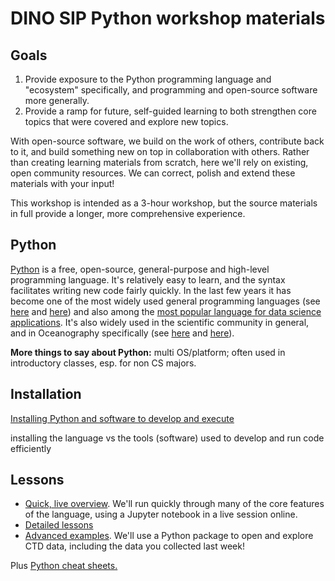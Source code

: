 # DINO SIP Python workshop materials

## Goals

1. Provide exposure to the Python programming language and "ecosystem" specifically, and programming and open-source software more generally.
2. Provide a ramp for future, self-guided learning to both strengthen core topics that were covered and explore new topics.

With open-source software, we build on the work of others, contribute back to it, and build something new on top in collaboration with others. Rather than creating learning materials from scratch, here we'll rely on existing, open community resources. We can correct, polish and extend these materials with your input!

This workshop is intended as a 3-hour workshop, but the source materials in full provide a longer, more comprehensive experience.

## Python

[Python](https://www.python.org/) is a free, open-source, general-purpose and high-level programming language. It's relatively easy to learn, and the syntax facilitates writing new code fairly quickly. In the last few years it has become one of the most widely used general programming languages (see [here](https://pypl.github.io/PYPL.html) and [here](https://www.tiobe.com/tiobe-index/)) and also among the [most popular language for data science applications](https://r4stats.com/articles/popularity/). It's also widely used in the scientific community in general, and in Oceanography specifically (see [here](https://foundations.projectpythia.org/foundations/why-python.html) and [here](https://jose.theoj.org/papers/10.21105/jose.00037)).

**More things to say about Python:** multi OS/platform; often used in introductory classes, esp. for non CS majors.

## Installation

[Installing Python and software to develop and execute](./install-run.md)

installing the language vs the tools (software) used to develop and run code efficiently

## Lessons

- [Quick, live overview](./overview.md). We'll run quickly through many of the core features of the language, using a Jupyter notebook in a live session online.
- [Detailed lessons](./lessons.md)
- [Advanced examples](./advancedexamples.md). We'll use a Python package to open and explore CTD data, including the data you collected last week!

Plus [Python cheat sheets.](./cheatsheets.md)
